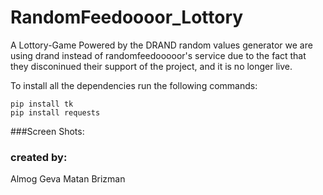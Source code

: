 # RandomFeedoooor_Lottory
 A Lottory-Game Powered by the DRAND random values generator 
 we are using drand instead of randomfeedooooor's service due to the fact that they disconinued their
 support of the project, and it is no longer live.



To install all the dependencies run the following commands:
```
pip install tk
pip install requests
```

###Screen Shots:



### created by:
   Almog Geva
   Matan Brizman
